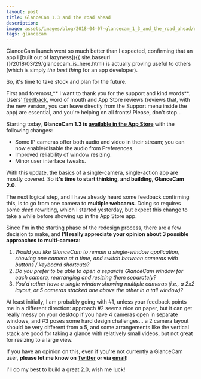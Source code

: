 ```yaml
---
layout: post
title: GlanceCam 1.3 and the road ahead
description:
image: assets/images/blog/2018-04-07-glancecam_1_3_and_the_road_ahead/review.png
tags: glancecam
---
```

GlanceCam launch went so much better than I expected, confirming that an app I [built out of lazyness]({{ site.baseurl }}/2018/03/29/glancecam_is_here.html) is actually proving useful to others (which is simply *the best thing* for an app developer).

So, it's time to take stock and plan for the future.

First and foremost,** I want to thank you for the support and kind words**. Users' [feedback](mailto:support@cdf1982.com), word of mouth and App Store reviews (reviews that, with the new version, you can leave directly from the Support menu inside the app) are essential, and you're helping on all fronts! Please, don't stop...

Starting today, **GlanceCam 1.3 is [available in the App Store](https://itunes.apple.com/us/app/glancecam-ip-webcam-viewer/id1360797896?l=it&ls=1&mt=12)** with the following changes:

-   Some IP cameras offer both audio and video in their stream; you can now enable/disable the audio from Preferences.
-   Improved reliability of window resizing.
-   Minor user interface tweaks.

With this update, the basics of a single-camera, single-action app are mostly covered. So **it's time to start thinking, and building, GlanceCam 2.0**.

The next logical step, and I have already heard some feedback confirming this, is to go from one camera to **multiple webcams**.
Doing so requires some *deep* rewriting, which I started yesterday, but expect this change to take a while before showing up in the App Store app.

Since I'm in the starting phase of the redesign process, there are a few decision to make, and **I'll really appreciate your opinion about 3 possible approaches to multi-camera**:

1.  *Would you like GlanceCam to remain a single-window application, showing one camera at a time, and switch between cameras with buttons / keyboard shortcuts?*
2.  *Do you prefer to be able to open a separate GlanceCam window for each camera, rearranging and resizing them separately?*
3.  *You'd rather have a single window showing multiple cameras (i.e., a 2x2 layout, or 5 cameras stacked one above the other in a tall window)?*

At least initially, I am probably going with #1, unless your feedback points me in a different direction: approach #2 seems nice on paper, but it can get really messy on your desktop if you have 4 cameras open in separate windows, and #3 poses some hard design challenges... a 2 camera layout should be very different from a 5, and some arrangements like the vertical stack are good for taking a glance with relatively small videos, but not great for resizing to a large view.

If you have an opinion on this, even if you're not currently a GlanceCam user, **please let me know on [Twitter](https://twitter.com/cdf1982) or via [email](mailto:support@cdf1982.com)**!

I'll do my best to build a great 2.0, wish me luck!